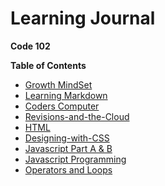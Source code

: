 # Learning Journal
**Code 102**

**Table of Contents**
- [Growth MindSet](Growth-Mindset)
- [Learning Markdown](Learning-Markdown)
- [Coders Computer](coders-computer.md)
- [Revisions-and-the-Cloud](Revisions-and-the-Cloud) 
- [HTML](HTML)
- [Designing-with-CSS](Designing-with-CSS)
- [Javascript Part A & B](Javascript-part-a-&-b)
- [Javascript Programming](Javascript-Programming)
- [Operators and Loops](Operators-and-Loops)
